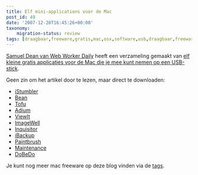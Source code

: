 ```yaml
---
title: Elf mini-applications voor de Mac
post_id: 49
date: '2007-12-28T16:45:26+00:00'
taxonomy:
    migration-status: review
tags: [draagbaar,freeware,gratis,mac,osx,software,usb,draagbaar,freeware,gratis,mac,osx,software,usb]
---
```

[Samuel Dean van Web Worker Daily](http://webworkerdaily.com/author/samueldean/) heeft een verzameling gemaakt van [elf kleine gratis applicaties voor de Mac die je mee kunt nemen op een USB-stick](http://webworkerdaily.com/2007/12/27/eleven-go-anywhere-mini-applications-for-the-mac/).

Geen zin om het artikel door te lezen, maar direct te downloaden:

- [iStumbler](http://www.istumbler.net/)
- [Bean](http://www.bean-osx.com/Bean.html)
- [Tofu](http://amarsagoo.info/tofu/)
- [Adium](http://www.adiumx.com/)
- [ViewIt](http://www.hexcat.com/downloads.html)
- [ImageWell](http://xtralean.com/IW.html)
- [Inquisitor](http://www.download.com/Inquisitor/3000-2145_4-10745009.html?tag=toprated)
- [iBackup](http://www.grapefruit.ch/iBackup/)
- [Paintbrush](http://paintbrush.sourceforge.net/)
- [Maintenance](http://www.titanium.free.fr/pgs2/english/maintenance.html)
- [DoBeDo](http://www.bluehenley.com/products/dobedo/index.php?ref=vt)

Je kunt nog meer mac freeware op deze blog vinden via de [tags](/tags).
